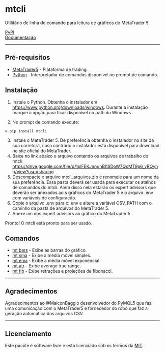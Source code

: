 # mtcli  
  
Utilitário de linha de comando para leitura de gráficos do MetaTrader 5.  
  
[PyPI](https://pypi.python.org/pypi/mtcli)  
[Documentação](https://vfranca.github.io/mtcli)  
  
------------

## Pré-requisitos  

* [MetaTrader5](https://www.metatrader5.com/pt) - Plataforma de trading.  
* [Python](https://www.python.org/downloads/windows) - Interpretador de comandos disponível no prompt de comando.  


## Instalação  

1. Instale o Python. Obtenha o instalador em https://www.python.org/downloads/windows. Durante a instalação marque a opção para ficar disponível no path do Windows.

2. No prompt de comando execute:
```
> pip install mtcli
```
3. Instale o MetaTrader 5. De preferência obtenha o instalador no site da sua corretora, caso contrário o instalador está disponível para download no site oficial do MetaTrader.  
4. Baixe no link abaixo o arquivo contendo os arquivos de trabalho do mtcli:  
https://drive.google.com/file/d/1olFEKJnnunBI1SDoW7QoMT9p6_yRQyhp/view?usp=sharing  
5. Descompacte o arquivo mtcli_arquivos.zip e renomeie para um nome da sua preferência. Essa pasta deverá ser usada para executar os atalhos de comandos do mtcli. Além disso nela estarão os expert advisors que deverão ser anexados ao s gráficos do MetaTrader 5 e o arquivo .env com variáveis de configuração.  
6. Copie o arquivo .env para c:\.env e altere a variável CSV_PATH com o caminho da pasta de arquivos do MetaTrader 5.  
7. Anexe um dos  expert advisors ao gráfico do MetaTrader 5.  

Pronto! O mtcli está pronto para ser usado.  


## Comandos  
  
* [mt bars](https://github.com/vfranca/mtcli/blob/master/docs/chart.md) - Exibe as barras do gráfico.  
* [mt sma](https://github.com/vfranca/mtcli/blob/master/docs/chart.md) - Exibe a média móvel simples.  
* [mt ema](https://github.com/vfranca/mtcli/blob/master/docs/chart.md) - Exibe a média móvel exponencial.  
* [mt atr](https://github.com/vfranca/mtcli/blob/master/docs/chart.md) - Exibe average true range.  
* [mt fib](https://github.com/vfranca/mtcli/blob/master/docs/chart.md) - Exibe retrações e projeções de fibonacci.  

------------
  
  ## Agradecimentos  
  
Agradecimentos ao @MaiconBaggio desenvolvedor do PyMQL5 que faz uma comunicação com o MetaTrader5 e fornecedor do robô que faz a geração automática dos arquivos CSV.  

------------
  
## Licenciamento  

Este pacote é software livre e está licenciado sob os termos da [MIT](../LICENSE).  
